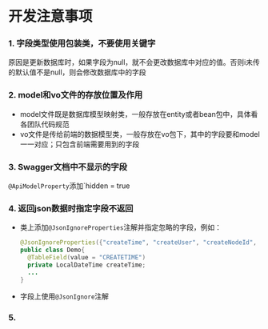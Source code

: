 # 开发注意事项

### 1. 字段类型使用包装类，不要使用关键字

原因是更新数据库时，如果字段为null，就不会更改数据库中对应的值。否则i未传的默认值不是null，则会修改数据库中的字段



### 2. model和vo文件的存放位置及作用

- model文件既是数据库模型映射类，一般存放在entity或者bean包中，具体看各团队代码规范
- vo文件是传给前端的数据模型类，一般存放在vo包下，其中的字段要和model一一对应；只包含前端需要用到的字段

### 3. Swagger文档中不显示的字段

   `@ApiModelProperty`添加`hidden = true

### 4. 返回json数据时指定字段不返回

- 类上添加`@JsonIgnoreProperties`注解并指定忽略的字段，例如：

  ```java
  @JsonIgnoreProperties({"createTime", "createUser", "createNodeId", "updateUser", "updateTime", "deleteUser", "deleteTime", "deleteFlag"})
  public class Demo{
    @TableField(value = "CREATETIME")
    private LocalDateTime createTime;
    ...
  }
  ```

- 字段上使用`@JsonIgnore`注解

### 5. 



